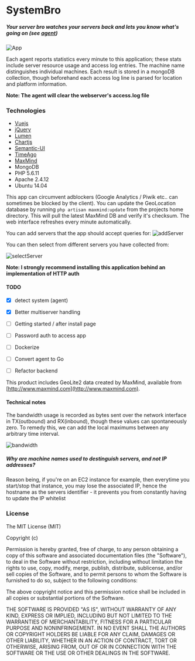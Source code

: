 # SystemBro
##### Your server bro watches your servers back and lets you know what's going on (see [agent](https://github.com/jwdeitch/SystemBroAgent))


![App](https://s3-us-west-2.amazonaws.com/8201393personal/s/lkuw7.jpg)


Each agent reports statistics every minute to this application; these stats include server resource usage and access log entries. The machine name distinguishes individual machines. Each result is stored in a mongoDB collection, though beforehand each access log line is parsed for location and platform information. 

**Note: The agent will clear the webserver's access.log file**

### Technologies
- [Vuejs](http://vuejs.org/)
- [jQuery](https://jquery.com/)
- [Lumen](https://lumen.laravel.com/)
- [Chartjs](http://www.chartjs.org/)
- [Semantic-UI](http://semantic-ui.com/)
- [TimeAgo](http://timeago.yarp.com/)
- [MaxMind](http://www.maxmind.com)
- MongoDB
- PHP 5.6.11
- Apache 2.4.12
- Ubuntu 14.04


This app can circumvent adblockers (Google Analytics / Piwik etc.. can sometimes be blocked by the client). You can update the GeoLocation database by running ```php artisan maxmind:update``` from the projects home directory. This will pull the latest MaxMind DB and verify it's checksum. The web interface refreshes every minute automatically.

You can add servers that the app should accept queries for:
![addServer](https://s3-us-west-2.amazonaws.com/8201393personal/s/zqhly.jpg)


You can then select from different servers you have collected from:

![selectServer](https://s3-us-west-2.amazonaws.com/8201393personal/s/fbjnz.jpg)


**Note: I strongly recommend installing this application behind an implementation of HTTP auth**

#### TODO
- [x] detect system (agent)
- [x] Better multiserver handling
- [ ] Getting started / after install page
- [ ] Password auth to access app
- [ ] Dockerize
- [ ] Convert agent to Go
- [ ] Refactor backend


This product includes GeoLite2 data created by MaxMind, available from
[http://www.maxmind.com](http://www.maxmind.com).



#### Technical notes

The bandwidth usage is recorded as bytes sent over the network interface in TX(outbound) and RX(inbound), though these values can spontaneously zero. To remedy this, we can add the local maximums between any arbitrary time interval.

![bandwidth](https://s3-us-west-2.amazonaws.com/8201393personal/s/rvbv5.png)

##### Why are machine names used to destinguish servers, and not IP addresses?
Reason being, if you're on an EC2 instance for example, then everytime you start/stop that instance, you may lose the associated IP, hence the hostname as the servers identifier - it prevents you from constantly having to update the IP whitelist




### License

The MIT License (MIT)

Copyright (c) <Taylor Otwell>

Permission is hereby granted, free of charge, to any person obtaining a copy
of this software and associated documentation files (the "Software"), to deal
in the Software without restriction, including without limitation the rights
to use, copy, modify, merge, publish, distribute, sublicense, and/or sell
copies of the Software, and to permit persons to whom the Software is
furnished to do so, subject to the following conditions:

The above copyright notice and this permission notice shall be included in
all copies or substantial portions of the Software.

THE SOFTWARE IS PROVIDED "AS IS", WITHOUT WARRANTY OF ANY KIND, EXPRESS OR
IMPLIED, INCLUDING BUT NOT LIMITED TO THE WARRANTIES OF MERCHANTABILITY,
FITNESS FOR A PARTICULAR PURPOSE AND NONINFRINGEMENT. IN NO EVENT SHALL THE
AUTHORS OR COPYRIGHT HOLDERS BE LIABLE FOR ANY CLAIM, DAMAGES OR OTHER
LIABILITY, WHETHER IN AN ACTION OF CONTRACT, TORT OR OTHERWISE, ARISING FROM,
OUT OF OR IN CONNECTION WITH THE SOFTWARE OR THE USE OR OTHER DEALINGS IN
THE SOFTWARE.
